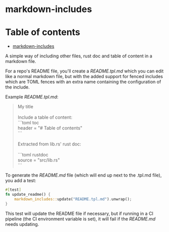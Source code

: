 <!-- 
Please don't edit. This document has been generated from src/README.tpl.md
--> 
# markdown-includes

# Table of contents

- [markdown-includes](#markdown-includes)

A simple way of including other files, rust doc and table of content in a markdown file.

For a repo's README file, you'll create a _README.tpl.md_ which you can edit like a normal
markdown file, but with the added support for fenced includes which are TOML fences with
an extra name containing the configuration of the include.

Example _README.tpl.md_:
> My title<br>
> <br>
> Include a table of content:<br>
> &#96;&#96;&#96;toml toc<br>
> header = "# Table of contents"<br>
> &#96;&#96;&#96;<br>
> <br>
> Extracted from lib.rs' rust doc:<br>
> <br>
> &#96;&#96;&#96;toml rustdoc<br>
> source = "src/lib.rs"<br>
> &#96;&#96;&#96;<br>



To generate the _README.md_ file (which will end up next to the .tpl.md file),
you add a test:
```rust
#[test]
fn update_readme() {
    markdown_includes::update("README.tpl.md").unwrap();
}
```
This test will update the README file if necessary, but if running
in a CI pipeline (the CI environment variable is set),
it will fail if the _README.md_ needs updating.

